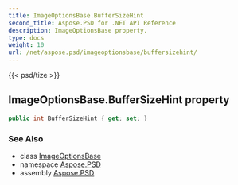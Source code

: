 ```yaml
---
title: ImageOptionsBase.BufferSizeHint
second_title: Aspose.PSD for .NET API Reference
description: ImageOptionsBase property. 
type: docs
weight: 10
url: /net/aspose.psd/imageoptionsbase/buffersizehint/
---
```

{{< psd/tize >}}
## ImageOptionsBase.BufferSizeHint property

```csharp
public int BufferSizeHint { get; set; }
```

### See Also

* class [ImageOptionsBase](../)
* namespace [Aspose.PSD](../../imageoptionsbase/)
* assembly [Aspose.PSD](../../../)



